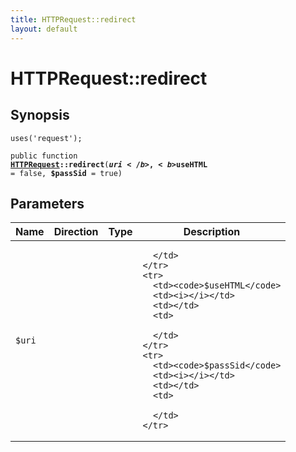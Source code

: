 ```yaml
---
title: HTTPRequest::redirect
layout: default
---
```


# HTTPRequest::redirect

## Synopsis

<code>uses('request');</code>

<code>public function <b><a href="HTTPRequest">HTTPRequest</a>::redirect</b>(<b>$uri</b>, <b>$useHTML</b> = false, <b>$passSid</b> = true)</code>

## Parameters

<table>
  <thead>
    <tr>
      <th>Name</th>
      <th>Direction</th>
      <th>Type</th>
      <th>Description</th>
    </tr>
  </thead>
  <tbody>
    <tr>
      <td><code>$uri</code>
      <td><i></i></td>
      <td></td>
      <td>

      </td>
    </tr>
    <tr>
      <td><code>$useHTML</code>
      <td><i></i></td>
      <td></td>
      <td>

      </td>
    </tr>
    <tr>
      <td><code>$passSid</code>
      <td><i></i></td>
      <td></td>
      <td>

      </td>
    </tr>
  </tbody>
</table>

